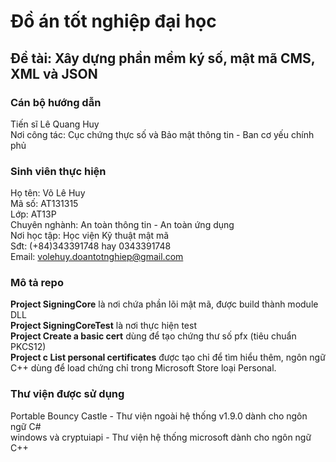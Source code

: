 # Đồ án tốt nghiệp đại học
## Đề tài: Xây dựng phần mềm ký số, mật mã CMS, XML và JSON
### Cán bộ hướng dẫn
Tiến sĩ Lê Quang Huy</br>
Nơi công tác: Cục chứng thực số và Bảo mật thông tin - Ban cơ yếu chính phủ
### Sinh viên thực hiện
Họ tên: Võ Lê Huy</br>
Mã số: AT131315</br>
Lớp: AT13P</br>
Chuyên nghành: An toàn thông tin - An toàn ứng dụng</br>
Nơi học tập: Học viện Kỹ thuật mật mã</br>
Sđt: (+84)343391748 hay 0343391748</br>
Email: volehuy.doantotnghiep@gmail.com
### Mô tả repo
**Project SigningCore** là nơi chứa phần lõi mật mã, được build thành module DLL</br>
**Project SigningCoreTest** là nơi thực hiện test</br>
**Project Create a basic cert** dùng để tạo chứng thư số pfx (tiêu chuẩn PKCS12)</br>
**Project c List personal certificates** được tạo chỉ để tìm hiểu thêm, ngôn ngữ C++ dùng để load chứng chỉ trong Microsoft Store loại Personal.
### Thư viện được sử dụng
Portable Bouncy Castle - Thư viện ngoài hệ thống v1.9.0 dành cho ngôn ngữ C#</br>
windows và cryptuiapi - Thư viện hệ thống microsoft dành cho ngôn ngữ C++
